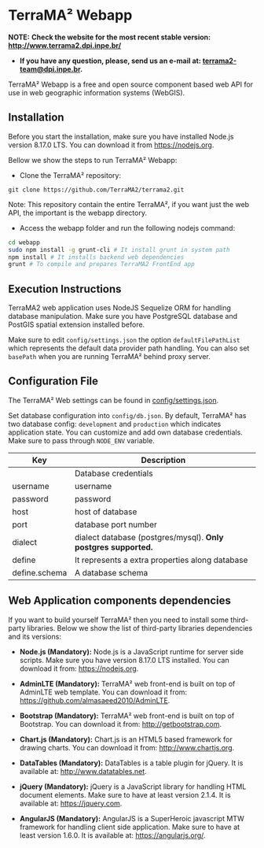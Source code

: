 # TerraMA² Webapp

**NOTE:** **Check the website for the most recent stable version: http://www.terrama2.dpi.inpe.br/**
* **If you have any question, please, send us an e-mail at: terrama2-team@dpi.inpe.br.**

TerraMA² Webapp is a free and open source component based web API for use in web geographic information systems (WebGIS).

## Installation

Before you start the installation, make sure you have installed Node.js version 8.17.0 LTS. You can download it from https://nodejs.org.

Bellow we show the steps to run TerraMA² Webapp:

- Clone the TerraMA² repository:

```
git clone https://github.com/TerraMA2/terrama2.git
```

Note: This repository contain the entire TerraMA², if you want just the web API, the important is the webapp directory.

- Access the webapp folder and run the following nodejs command:

```bash
cd webapp
sudo npm install -g grunt-cli # It install grunt in system path
npm install # It installs backend web dependencies
grunt # To compile and prepares TerraMA2 FrontEnd app
```

## Execution Instructions

TerraMA2 web application uses NodeJS Sequelize ORM for handling database manipulation. Make sure you have PostgreSQL database and PostGIS spatial extension installed before.

Make sure to edit `config/settings.json` the option `defaultFilePathList` which represents the default data provider path handling. You can also set `basePath` when you are running TerraMA² behind proxy server.

## Configuration File
The TerraMA² Web settings can be found in [config/settings.json](config/settings.json).

Set database configuration into `config/db.json`. By default, TerraMA² has two database config: `development` and `production` which indicates
application state. You can customize and add own database credentials. Make sure to pass through `NODE_ENV` variable.

Key               | Description
----------------- | -----------------------------------------------------------------
                  | Database credentials
  username        | username
  password        | password
  host            | host of database
  port            | database port number
  dialect         | dialect database (postgres/mysql). **Only postgres supported.**
  define          | It represents a extra properties along database
  define.schema   | A database schema


## Web Application components dependencies


If you want to build yourself TerraMA² then you need to install some third-party libraries. Below we show the list of third-party libraries dependencies and its versions:

- **Node.js (Mandatory):** Node.js is a JavaScript runtime for server side scripts. Make sure you have version 8.17.0 LTS installed. You can download it from: https://nodejs.org.

- **AdminLTE (Mandatory):** TerraMA² web front-end is built on top of AdminLTE web template. You can download it from: https://github.com/almasaeed2010/AdminLTE.

- **Bootstrap (Mandatory):** TerraMA² web front-end is built on top of Bootstrap. You can download it from: http://getbootstrap.com.

- **Chart.js (Mandatory):** Chart.js is an HTML5 based framework for drawing charts. You can download it from: http://www.chartjs.org.

- **DataTables (Mandatory):** DataTables is a table plugin for jQuery. It is available at: http://www.datatables.net.

- **jQuery (Mandatory):** jQuery is a JavaScript library for handling HTML document elements. Make sure to have at least version 2.1.4. It is available at: https://jquery.com.

- **AngularJS (Mandatory):** AngularJS is a SuperHeroic javascript MTW framework for handling client side application. Make sure to have at least version 1.6.0. It is available at: https://angularjs.org/.
